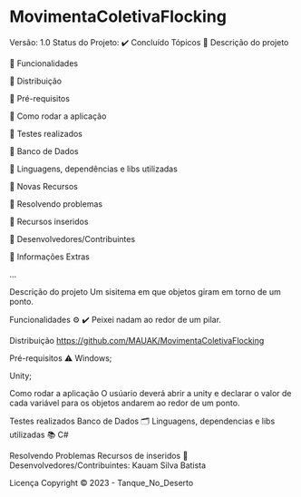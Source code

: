 # MovimentaColetivaFlocking
Versão: 1.0
Status do Projeto: ✔️ Concluído
Tópicos
🔹 Descrição do projeto

🔹 Funcionalidades

🔹 Distribuição

🔹 Pré-requisitos

🔹 Como rodar a aplicação

🔹 Testes realizados

🔹 Banco de Dados

🔹 Linguagens, dependências e libs utilizadas

🔹 Novas Recursos

🔹 Resolvendo problemas

🔹 Recursos inseridos

🔹 Desenvolvedores/Contribuintes

🔹 Informações Extras

...

Descrição do projeto
Um sisitema em que objetos giram em torno de um ponto.

Funcionalidades ⚙️
✔️ Peixei nadam ao redor de um pilar.

Distribuição
https://github.com/MAUAK/MovimentaColetivaFlocking

Pré-requisitos ⚠️
Windows;

Unity;

Como rodar a aplicação
O usúario deverá abrir a unity e declarar o valor de cada variável para os objetos andarem ao redor de um ponto.

Testes realizados
Banco de Dados 🗂️
Linguagens, dependencias e libs utilizadas 📚
C#

Resolvendo Problemas
Recursos de inseridos 🧰
Desenvolvedores/Contribuintes:
Kauam Silva Batista

Licença
Copyright ©️ 2023 - Tanque_No_Deserto
